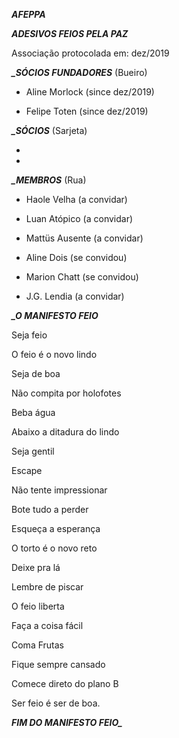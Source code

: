 ***AFEPPA***

***ADESIVOS FEIOS PELA PAZ***

Associação protocolada em: dez/2019


***_SÓCIOS FUNDADORES*** (Bueiro)

- Aline Morlock (since dez/2019)

- Felipe Toten (since dez/2019)


***_SÓCIOS*** (Sarjeta)

-

-


***_MEMBROS*** (Rua)

- Haole Velha (a convidar)

- Luan Atópico (a convidar)

- Mattüs Ausente (a convidar)

- Aline Dois (se convidou)

- Marion Chatt (se convidou)

- J.G. Lendia (a convidar)




***_O MANIFESTO FEIO***

Seja feio

O feio é o novo lindo

Seja de boa 

Não compita por holofotes 

Beba água 

Abaixo a ditadura do lindo 

Seja gentil 

Escape

Não tente impressionar

Bote tudo a perder 

Esqueça a esperança

O torto é o novo reto

Deixe pra lá 

Lembre de piscar

O feio liberta

Faça a coisa fácil 

Coma Frutas

Fique sempre cansado

Comece direto do plano B 

Ser feio é ser de boa. 


***FIM DO MANIFESTO FEIO_***
